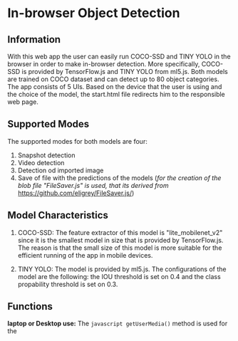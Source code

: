 # In-browser Object Detection


## **Information** ##

With this web app the user can easily run COCO-SSD and TINY YOLO in the browser in order to make in-browser detection. More specifically, COCO-SSD is provided by TensorFlow.js and TINY YOLO from ml5.js. Both models are trained on COCO dataset and can detect up to 80 object categories. The app consists of 5 UIs. Based on the device that the user is using and the choice of the model, the start.html file redirects him to the responsible web page.

## **Supported Modes** ## 
The supported modes for both models are four:
1. Snapshot detection 
2. Video detection 
3. Detection od imported image 
4. Save of file with the predictions of the models (*for the creation of the blob file "FileSaver.js" is used, that its derived from* https://github.com/eligrey/FileSaver.js/)

## **Model Characteristics** #
1. COCO-SSD: The feature extractor of this model is "lite_mobilenet_v2" since it is the smallest model in size that is provided by TensorFlow.js. The reason is that the small size of this model is more suitable for the efficient running of the app in mobile devices.

2. TINY YOLO: The model is provided by ml5.js. The configurations of the model are the following: the IOU threshold is set on 0.4 and the  class propability threshold is set on 0.3.

## **Functions** ##
**laptop or Desktop use:** The ```javascript
getUserMedia()``` method is used for the 

